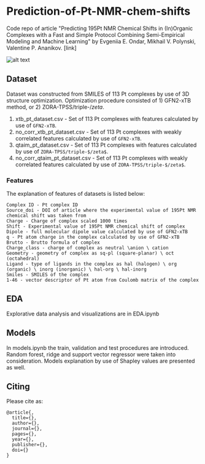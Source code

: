 # Prediction-of-Pt-NMR-chem-shifts
Code repo of article "Predicting 195Pt NMR Chemical Shifts in (In)Organic Complexes with a Fast and Simple Protocol Combining Semi-Empirical Modeling and Machine Learning" by Evgeniia E. Ondar, Mikhail V. Polynski, Valentine P. Ananikov. [link]

![alt text](https://github.com/ondevg/Prediction-of-Pt-NMR-chem-shifts/blob/main/maimain.png?raw=true)

## Dataset
Dataset was constructed from SMILES of 113 Pt complexes by use of 3D structure optimization. Optimization procedure consisted of 1) GFN2-xTB method, or 2) ZORA-TPSS/triple-$/zeta$.

1. xtb_pt_dataset.csv - Set of 113 Pt complexes with features calculated by use of `GFN2-xTB`. 
2. no_corr_xtb_pt_dataset.csv - Set of 113 Pt complexes with weakly correlated features calculated by use of `GFN2-xTB`.
3. qtaim_pt_dataset.csv - Set of 113 Pt complexes with features calculated by use of `ZORA-TPSS/triple-$/zeta$`. 
4. no_corr_qtaim_pt_dataset.csv - Set of 113 Pt complexes with weakly correlated features calculated by use of `ZORA-TPSS/triple-$/zeta$`.
### Features 
The explanation of features of datasets is listed below:
```
Complex ID - Pt complex ID
Source_doi - DOI of article where the experimental value of 195Pt NMR chemical shift was taken from
Charge - Charge of complex scaled 1000 times
Shift - Experimental value of 195Pt NMR chemical shift of complex
Dipole - full molecular dipole value calculated by use of GFN2-xTB
q - Pt atom charge in the complex calculated by use of GFN2-xTB
Brutto - Brutto formula of complex
Charge_class - charge of complex as neutral \anion \ cation
Geometry - geometry of complex as sq-pl (square-planar) \ oct (octahedral)
Ligand - type of ligands in the complex as hal (halogen) \ org (organic) \ inorg (inorganic) \ hal-org \ hal-inorg
Smiles - SMILES of the complex
1-46 - vector descriptor of Pt atom from Coulomb matrix of the complex

```
## EDA
Explorative data analysis and visualizations are in EDA.ipynb

## Models
In models.ipynb the train, validation and test procedures are introduced. Random forest, ridge and support vector regressor were taken into consideration. Models explanation by use of Shapley values are presented as well.

## Citing
Please cite as:
```
@article{,
  title={},
  author={},
  journal={},
  pages={},
  year={},
  publisher={},
  doi={}
}
```
